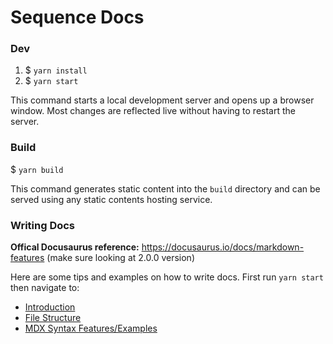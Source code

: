 # Sequence Docs

### Dev

1. \$ `yarn install`
2. \$ `yarn start`

This command starts a local development server and opens up a browser window. Most changes are reflected live without having to restart the server.

### Build

\$ `yarn build`

This command generates static content into the `build` directory and can be served using any static contents hosting service.


### Writing Docs

**Offical Docusaurus reference:** https://docusaurus.io/docs/markdown-features (make sure looking at 2.0.0 version)

Here are some tips and examples on how to write docs. First run `yarn start` then navigate to:

* [Introduction](http://localhost:3000/misc/writing-docs/introduction)
* [File Structure](http://localhost:3000/misc/writing-docs/file-structure)
* [MDX Syntax Features/Examples](http://localhost:3000/misc/writing-docs/markdown-features)
